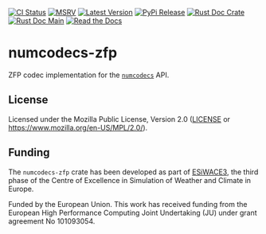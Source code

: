 [![CI Status]][workflow] [![MSRV]][repo] [![Latest Version]][crates.io] [![PyPi Release]][pypi] [![Rust Doc Crate]][docs.rs] [![Rust Doc Main]][docs] [![Read the Docs]][rtdocs]

[CI Status]: https://img.shields.io/github/actions/workflow/status/juntyr/numcodecs-rs/ci.yml?branch=main
[workflow]: https://github.com/juntyr/numcodecs-rs/actions/workflows/ci.yml?query=branch%3Amain

[MSRV]: https://img.shields.io/badge/MSRV-1.82.0-blue
[repo]: https://github.com/juntyr/numcodecs-rs

[Latest Version]: https://img.shields.io/crates/v/numcodecs-zfp
[crates.io]: https://crates.io/crates/numcodecs-zfp

[PyPi Release]: https://img.shields.io/pypi/v/numcodecs-wasm-zfp.svg
[pypi]: https://pypi.python.org/pypi/numcodecs-wasm-zfp

[Rust Doc Crate]: https://img.shields.io/docsrs/numcodecs-zfp
[docs.rs]: https://docs.rs/numcodecs-zfp/

[Rust Doc Main]: https://img.shields.io/badge/docs-main-blue
[docs]: https://juntyr.github.io/numcodecs-rs/numcodecs_zfp

[Read the Docs]: https://img.shields.io/readthedocs/numcodecs-wasm?label=readthedocs
[rtdocs]: https://numcodecs-wasm.readthedocs.io/en/stable/api/numcodecs_wasm_zfp/

# numcodecs-zfp

ZFP codec implementation for the [`numcodecs`] API.

[`numcodecs`]: https://docs.rs/numcodecs/0.2/numcodecs/

## License

Licensed under the Mozilla Public License, Version 2.0 ([LICENSE](LICENSE) or https://www.mozilla.org/en-US/MPL/2.0/).

## Funding

The `numcodecs-zfp` crate has been developed as part of [ESiWACE3](https://www.esiwace.eu), the third phase of the Centre of Excellence in Simulation of Weather and Climate in Europe.

Funded by the European Union. This work has received funding from the European High Performance Computing Joint Undertaking (JU) under grant agreement No 101093054.
